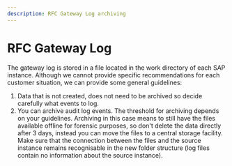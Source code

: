 ```yaml
---
description: RFC Gateway Log archiving
---
```


# RFC Gateway Log

The gateway log is stored in a file located in the work directory of each SAP instance. Although we cannot provide specific recommendations for each customer situation, we can provide some general guidelines:

1. Data that is not created, does not need to be archived so decide carefully what events to log.&#x20;
2. You can archive audit log events. The threshold for archiving depends on your guidelines. Archiving in this case means to still have the files available offline for forensic purposes, so don't delete the data directly after 3 days, instead you can move the files to a central storage facility. Make sure that the connection between the files and the source instance remains recognisable in the new folder structure (log files contain no information about the source instance).&#x20;

&#x20;
